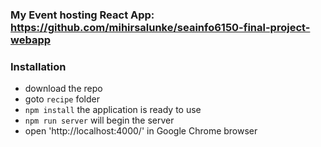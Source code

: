 ### My Event hosting React App: https://github.com/mihirsalunke/seainfo6150-final-project-webapp

### Installation

* download the repo
* goto `recipe` folder
* `npm install` the application is ready to use
* `npm run server` will begin the server
* open 'http://localhost:4000/' in Google Chrome browser
